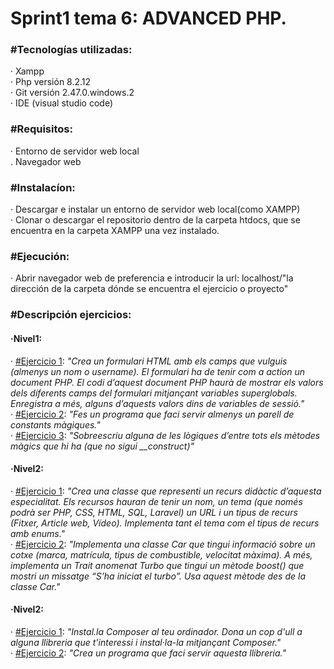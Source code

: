 **<h1>Sprint1 tema 6: ADVANCED PHP.</h1>**

**<h3>#Tecnologías utilizadas:</h3>**
    · Xampp<br>
    · Php versión 8.2.12<br>
    · Git versión 2.47.0.windows.2<br>
    · IDE (visual studio code)

**<h3>#Requisitos:</h3>**
    · Entorno de servidor web local<br>
    . Navegador web

**<h3>#Instalacíon:</h3>**
    · Descargar e instalar un entorno de servidor web local(como XAMPP)<br>
    · Clonar o descargar el repositorio dentro de la carpeta htdocs, que se encuentra en la carpeta XAMPP una vez instalado.

**<h3>#Ejecución:</h3>**
    · Abrir navegador web de preferencia e introducir la url: localhost/"la dirección de la carpeta dónde se encuentra el ejercicio o proyecto"

**<h3>#Descripción ejercicios:</h3>**
    **<h4>·Nivel1:</h4>**
    · <a href="1.6.1_advanced_php_nivell1">#Ejercicio 1</a>: *"Crea un formulari HTML amb els camps que vulguis (almenys un nom o username). El formulari ha de tenir com a action un document PHP. El codi d’aquest document PHP haurà de mostrar els valors dels diferents camps del formulari mitjançant variables superglobals. Enregistra a més, alguns d’aquests valors dins de variables de sessió."*<br>
    · <a href="1.6.2_advanced_php_nivell1">#Ejercicio 2</a>: *"Fes un programa que faci servir almenys un parell de constants màgiques."*<br>
    · <a href="1.6.3_advanced_php_nivell1">#Ejercicio 3</a>: *"Sobreescriu alguna de les lògiques d’entre tots els mètodes màgics que hi ha (que no sigui __construct)"*<br>
    **<h4>·Nivel2:</h4>**
    · <a href="1.6.1_advanced_php_nivell2">#Ejercicio 1</a>: *"Crea una classe que representi un recurs didàctic d’aquesta especialitat. Els recursos hauran de tenir un nom, un tema (que només podrà ser PHP, CSS, HTML, SQL, Laravel) un URL i un tipus de recurs (Fitxer, Article web, Vídeo). Implementa tant el tema com el tipus de recurs amb enums."*<br>
    · <a href="1.6.2_advanced_php_nivell2">#Ejercicio 2</a>: *"Implementa una classe Car que tingui informació sobre un cotxe (marca, matrícula, tipus de combustible, velocitat màxima). A més, implementa un Trait anomenat Turbo que tingui un mètode boost() que mostri un missatge “S’ha iniciat el turbo”. Usa aquest mètode des de la classe Car."*<br>
    **<h4>·Nivel2:</h4>**
    · <a href="1.6.1_advanced_php_nivell3">#Ejercicio 1</a>: *"Instal.la Composer al teu ordinador. Dona un cop d'ull a alguna llibreria que t'interessi i instal·la-la mitjançant Composer."*<br>
    · <a href="1.6.1_advanced_php_nivell3">#Ejercicio 2</a>: *"Crea un programa que faci servir aquesta llibreria."*<br>


    
    